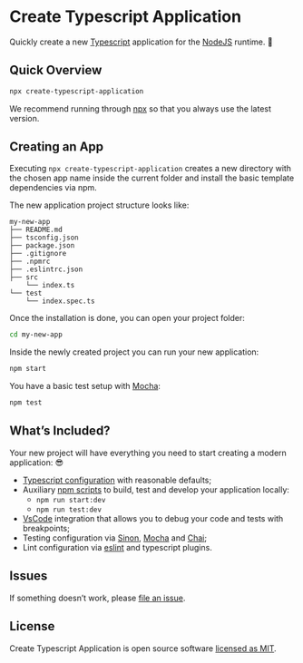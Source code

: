 # Create Typescript Application

Quickly create a new [Typescript][1] application for the [NodeJS][2] runtime. :rocket:

## Quick Overview

```sh
npx create-typescript-application
```

We recommend running through [npx][8] so that you always use the latest version.

## Creating an App

Executing `npx create-typescript-application` creates a new directory with the chosen app name inside the current folder and install the basic template dependencies via npm. 

The new application project structure looks like:

```
my-new-app
├── README.md
├── tsconfig.json
├── package.json
├── .gitignore
├── .npmrc
├── .eslintrc.json
├── src
    └── index.ts
└── test
    └── index.spec.ts
```

Once the installation is done, you can open your project folder:

```sh
cd my-new-app
```

Inside the newly created project you can run your new application:

```sh
npm start
```

You have a basic test setup with [Mocha][3]:

```sh
npm test
```

## What’s Included?

Your new project will have everything you need to start creating a modern application: :sunglasses:

- [Typescript configuration][11] with reasonable defaults;
- Auxiliary [npm scripts][12] to build, test and develop your application locally:
  - `npm run start:dev`
  - `npm run test:dev`
- [VsCode][4] integration that allows you to debug your code and tests with breakpoints;
- Testing configuration via [Sinon][7], [Mocha][3] and [Chai][6];
- Lint configuration via [eslint][5] and typescript plugins.

## Issues

If something doesn’t work, please [file an issue][9].<br>

## License

Create Typescript Application is open source software [licensed as MIT][10].

[1]: https://www.typescriptlang.org/
[2]: https://nodejs.org/en/
[3]: https://mochajs.org/
[4]: https://code.visualstudio.com/
[5]: https://eslint.org/
[6]: https://www.chaijs.com/
[7]: https://sinonjs.org/
[8]: https://www.npmjs.com/package/npx
[9]: https://github.com/allisonmachado/create-typescript-application/issues/new
[10]: https://github.com/allisonmachado/create-typescript-application/blob/main/LICENSE
[11]: https://www.typescriptlang.org/docs/handbook/tsconfig-json.html
[12]: https://docs.npmjs.com/cli/v8/using-npm/scripts
